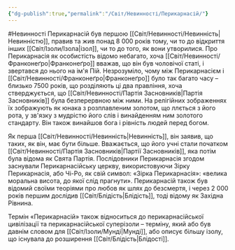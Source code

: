 ```yaml
---
{"dg-publish":true,"permalink":"/Світ/Невинності/Перикарнасій/"}
---
```


#Невинності 
Перикарнасій був першою [[Світ/Невинності/Невинність\|Невинністю]], правив та жив понад 8 000 років тому, чи то до відкриття інших [[Світ/Ізоли/Ізола\|ізол]], чи то до того, як вони утворилися. Про Перикарнасія як особистість відомо небагато, хоча [[Світ/Невинності/Франконеґро\|Франконеґро]] вважав, що він був чоловічої статі, і звертався до нього на ім'я Пій. Незрозуміло, чому між Перикарнасієм і [[Світ/Невинності/Франконеґро\|Франконеґро]] було так багато часу – близько 7500 років, що розділяють ці два правління, хоча стверджується, що [[Світ/Невинності/Партія Засновників\|Партія Засновників]] була безперервною між ними. На релігійних зображеннях їх зображують як юнака з розплавленим золотом, що ллється з його рота, у зв'язку з мудрістю його слів і винайденням ним золотого стандарту. Він також винайшов бога і рівність людей перед богом.

Як перша [[Світ/Невинності/Невинність\|Невинність]], він заявив, що таких, як він, має бути більше. Вважається, що його учні стали початком [[Світ/Невинності/Партія Засновників\|Партії Засновників]], яка потім була відома як Свята Партія. Послідовники Перикарнасія згодом заснували Перикарнасійську церкву, використовуючи Зірку Перикарнасія, або Чі-Ро, як свій символ: «Зірка Перикарнасія»: «велика моральна висота, до якої слід прагнути». Перикарнасій також був відомий своїми теоріями про любов як шлях до безсмертя, і через 2 000 років першим дослідив [[Світ/Блідість\|Блідість]], тоді відому як Західна Рівнина.

Термін «Перикарнасій» також відноситься до перикарнасійської цивілізації та перикарнасійської суперізоли – терміну, який або був давнім словом для [[Світ/Ізоли/Мунді\|Мунді]], або описує більшу ізолу, що існувала до розширення [[Світ/Блідість\|Блідості]].